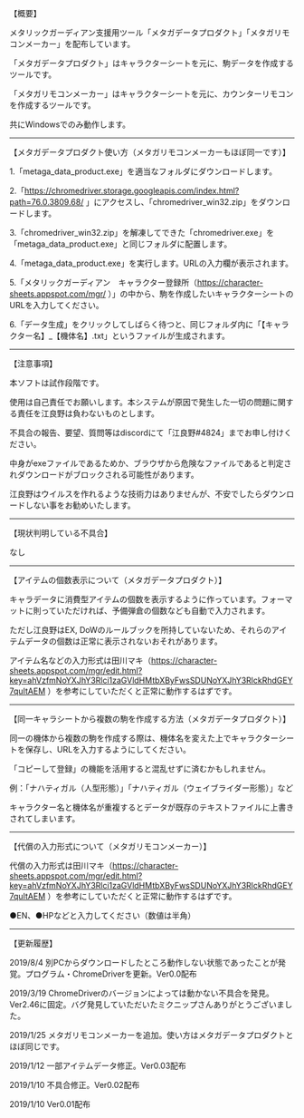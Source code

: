 【概要】

メタリックガーディアン支援用ツール「メタガデータプロダクト」「メタガリモコンメーカー」を配布しています。

「メタガデータプロダクト」はキャラクターシートを元に、駒データを作成するツールです。

「メタガリモコンメーカー」はキャラクターシートを元に、カウンターリモコンを作成するツールです。

共にWindowsでのみ動作します。

-------------------------------------------------------------------------------------------

【メタガデータプロダクト使い方（メタガリモコンメーカーもほぼ同一です）】

1.「metaga_data_product.exe」を適当なフォルダにダウンロードします。

2.「https://chromedriver.storage.googleapis.com/index.html?path=76.0.3809.68/ 」にアクセスし、「chromedriver_win32.zip」をダウンロードします。

3.「chromedriver_win32.zip」を解凍してできた「chromedriver.exe」を「metaga_data_product.exe」と同じフォルダに配置します。

4.「metaga_data_product.exe」を実行します。URLの入力欄が表示されます。

5.「メタリックガーディアン　キャラクター登録所（https://character-sheets.appspot.com/mgr/ ）」の中から、駒を作成したいキャラクターシートのURLを入力してください。

6.「データ生成」をクリックしてしばらく待つと、同じフォルダ内に「【キャラクター名】_【機体名】.txt」というファイルが生成されます。

-------------------------------------------------------------------------------------------

【注意事項】

本ソフトは試作段階です。

使用は自己責任でお願いします。本システムが原因で発生した一切の問題に関する責任を江良野は負わないものとします。

不具合の報告、要望、質問等はdiscordにて「江良野#4824」までお申し付けください。

中身がexeファイルであるためか、ブラウザから危険なファイルであると判定されダウンロードがブロックされる可能性があります。

江良野はウイルスを作れるような技術力はありませんが、不安でしたらダウンロードしない事をお勧めいたします。

-------------------------------------------------------------------------------------------

【現状判明している不具合】

なし

-------------------------------------------------------------------------------------------

【アイテムの個数表示について（メタガデータプロダクト）】

キャラデータに消費型アイテムの個数を表示するように作っています。フォーマットに則っていただければ、予備弾倉の個数なども自動で入力されます。

ただし江良野はEX, DoWのルールブックを所持していないため、それらのアイテムデータの個数は正常に表示されないおそれがあります。

アイテム名などの入力形式は田川マキ（https://character-sheets.appspot.com/mgr/edit.html?key=ahVzfmNoYXJhY3Rlci1zaGVldHMtbXByFwsSDUNoYXJhY3RlckRhdGEY7quItAEM ）を参考にしていただくと正常に動作するはずです。

-------------------------------------------------------------------------------------------

【同一キャラシートから複数の駒を作成する方法（メタガデータプロダクト）】

同一の機体から複数の駒を作成する際は、機体名を変えた上でキャラクターシートを保存し、URLを入力するようにしてください。

「コピーして登録」の機能を活用すると混乱せずに済むかもしれません。

例：「ナハティガル（人型形態）」「ナハティガル（ウェイブライダー形態）」など

キャラクター名と機体名が重複するとデータが既存のテキストファイルに上書きされてしまいます。

-------------------------------------------------------------------------------------------

【代償の入力形式について（メタガリモコンメーカー）】

代償の入力形式は田川マキ（https://character-sheets.appspot.com/mgr/edit.html?key=ahVzfmNoYXJhY3Rlci1zaGVldHMtbXByFwsSDUNoYXJhY3RlckRhdGEY7quItAEM ）を参考にしていただくと正常に動作するはずです。

●EN、●HPなどと入力してください（数値は半角）

-------------------------------------------------------------------------------------------

【更新履歴】

2019/8/4 別PCからダウンロードしたところ動作しない状態であったことが発覚。プログラム・ChromeDriverを更新。Ver0.0配布

2019/3/19 ChromeDriverのバージョンによっては動かない不具合を発見。Ver2.46に固定。バグ発見していただいたミクニップさんありがとうございました。

2019/1/25 メタガリモコンメーカーを追加。使い方はメタガデータプロダクトとほぼ同じです。

2019/1/12 一部アイテムデータ修正。Ver0.03配布

2019/1/10 不具合修正。Ver0.02配布

2019/1/10 Ver0.01配布
